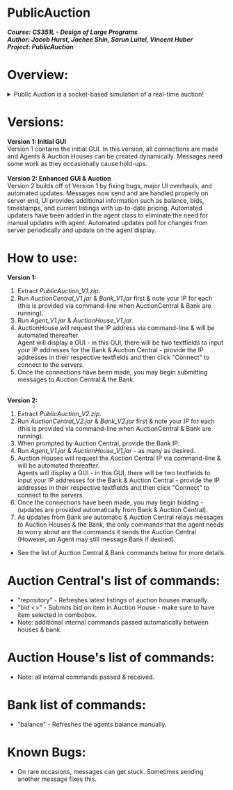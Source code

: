 # PublicAuction
<b>***Course: CS351L - Design of Large Programs<br>
Author: Jacob Hurst, Jaehee Shin, Sarun Luitel, Vincent Huber<br>
Project: PublicAuction***</b><br>

# Overview:
<details>
<summary>Public Auction is a socket-based simulation of a real-time auction!</summary>
Agents are created/cleared dynamically as users connect/disconnect to the servers (Bank & AuctionCentral). Upon connecting, agent's are given a bank account with a private key & an initial deposit. From there, the Agent's connection to Auction Central is made & the agent may begin bidding when Auction Houses are opened. Auction Houses are created dynamically & exit when they no longer have items to sell. Auction Houses are registered & accessed via Auction Central. Auction Central (static @ known address) acts as a middle-man between the agent, the agent's bank, & the auction house by mitigating transactions & providing updates from houses. The Bank (static @ known address) opens agent bank accounts & accepts fund requests from auction central. <br>
</details>

# Versions:
<b>Version 1: Initial GUI </b><br>
Version 1 contains the initial GUI. In this version, all connections are made and Agents & Auction Houses can be created dynamically. Messages need some work as they occasionally cause hold-ups. <br><br>
<b>Version 2: Enhanced GUI & Auction </b><br>
Version 2 builds off of Version 1 by fixing bugs, major UI overhauls, and automated updates. Messages now send and are handled properly on server end, UI provides additional information such as balance, bids, timestamps, and current listings with up-to-date pricing. Automated updaters have been added in the agent class to eliminate the need for manual updates with agent. Automated updates poll for changes from server periodically and update on the agent display. <br>

# How to use:
<b>Version 1:</b><br>
1) Extract *PublicAuction_V1.zip*. <br>
2) Run *AuctionCentral_V1.jar* & *Bank_V1.jar* first & note your IP for each (this is provided via command-line when AuctionCentral & Bank are running). <br>
3) Run *Agent_V1.jar* & *AuctionHouse_V1.jar*. <br>
4) AuctionHouse will request the IP address via command-line & will be automated thereafter. <br>
Agent will display a GUI - in this GUI, there will be two textfields to input your IP addresses for the Bank & Auction Central - provide the IP addresses in their respective textfields and then click "Connect" to connect to the servers. <br>
5) Once the connections have been made, you may begin submitting messages to Auction Central & the Bank.<br><br>

<b>Version 2:</b><br>
1) Extract *PublicAuction_V2.zip*. <br>
2) Run *AuctionCentral_V2.jar* & *Bank_V2.jar* first & note your IP for each (this is provided via command-line when AuctionCentral & Bank are running). <br>
3) When prompted by Auction Central, provide the Bank IP.
4) Run *Agent_V1.jar* & *AuctionHouse_V1.jar* - as many as desired. <br>
4) Auction Houses will request the Auction Central IP via command-line & will be automated thereafter. <br>
Agents will display a GUI - in this GUI, there will be two textfields to input your IP addresses for the Bank & Auction Central - provide the IP addresses in their respective textfields and then click "Connect" to connect to the servers. <br>
5) Once the connections have been made, you may begin bidding - (updates are provided automatically from Bank & Auction Central). <br>
6) As updates from Bank are automatic & Auction Central relays messages to Auction Houses & the Bank, the only commands that the agent needs to worry about are the commands it sends the Auction Central (However, an Agent may still message Bank if desired). <br>
* See the list of Auction Central & Bank commands below for more details. <br>

# Auction Central's list of commands:
* "repository" - Refreshes latest listings of auction houses manually. <br>
* "bid <<amount>>" - Submits bid on item in Auction House - make sure to have item selected in combobox. <br>
* Note: additional internal commands passed automatically between houses & bank. <br>

# Auction House's list of commands:
* Note: all internal commands passed & received.

# Bank list of commands:
* "balance" - Refreshes the agents balance manually.

# Known Bugs:
* On rare occasions, messages can get stuck. Sometimes sending another message fixes this.
